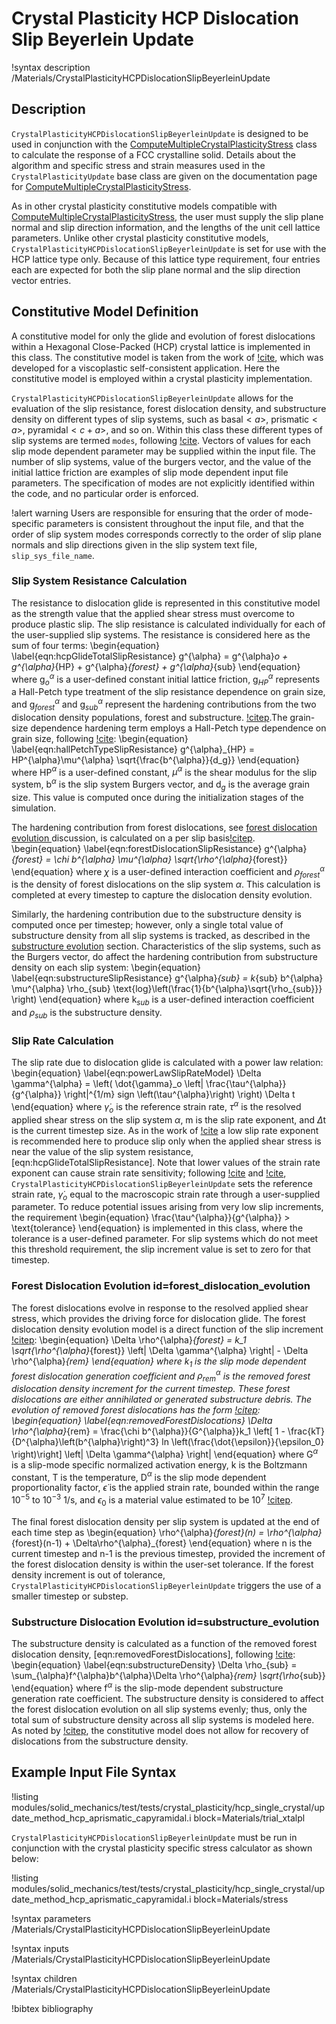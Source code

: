 # Crystal Plasticity HCP Dislocation Slip Beyerlein Update

!syntax description /Materials/CrystalPlasticityHCPDislocationSlipBeyerleinUpdate

## Description

`CrystalPlasticityHCPDislocationSlipBeyerleinUpdate` is designed to be used in conjunction with the
[ComputeMultipleCrystalPlasticityStress](/ComputeMultipleCrystalPlasticityStress.md) class to calculate
the response of a FCC crystalline solid. Details about the algorithm and specific
stress and strain measures used in the `CrystalPlasticityUpdate` base class are
given on the documentation page for
[ComputeMultipleCrystalPlasticityStress](/ComputeMultipleCrystalPlasticityStress.md).

As in other crystal plasticity constitutive models compatible with [ComputeMultipleCrystalPlasticityStress](/ComputeMultipleCrystalPlasticityStress.md), the user must supply the slip plane normal and slip direction information, and the lengths of the unit cell lattice parameters.
Unlike other crystal plasticity constitutive models, `CrystalPlasticityHCPDislocationSlipBeyerleinUpdate` is set for use with the HCP lattice type only. Because of this lattice type requirement, four entries each are expected for both the slip plane normal and the slip direction vector entries.

## Constitutive Model Definition

A constitutive model for only the glide and evolution of forest dislocations within a Hexagonal Close-Packed (HCP) crystal lattice is implemented in this class. The constitutive model is taken from the work of [!cite](beyerlein2008dislocation,capolungo2009interaction,beyerlein2010probabilistic), which was developed for a viscoplastic self-consistent application. Here the constitutive model is employed within a crystal plasticity implementation.

`CrystalPlasticityHCPDislocationSlipBeyerleinUpdate` allows for the evaluation of the slip resistance, forest dislocation density, and substructure density on different types of slip systems, such as basal$<a>$, prismatic$<a>$, pyramidal$<c+a>$, and so on. Within this class these different types of slip systems are termed `modes`, following [!cite](beyerlein2008dislocation). Vectors of values for each slip mode dependent parameter may be supplied within the input file. The number of slip systems, value of the burgers vector, and the value of the initial lattice friction are examples of slip mode dependent input file parameters.
The specification of modes are not explicitly identified within the code, and no particular order is enforced.

!alert warning
Users are responsible for ensuring that the order of mode-specific parameters is consistent throughout the input file, and that the order of slip system modes corresponds correctly to the order of slip plane normals and slip directions given in the slip system text file, `slip_sys_file_name`.

### Slip System Resistance Calculation

The resistance to dislocation glide is represented in this constitutive model as the strength value that the applied shear stress must overcome to produce plastic slip. The slip resistance is calculated individually for each of the user-supplied slip systems. The resistance is considered here as the sum of four terms:
\begin{equation}
  \label{eqn:hcpGlideTotalSlipResistance}
  g^{\alpha} = g^{\alpha}_o + g^{\alpha}_{HP} + g^{\alpha}_{forest} + g^{\alpha}_{sub}
\end{equation}
where g$^{\alpha}_o$ is a user-defined constant initial lattice friction, g$^{\alpha}_{HP}$ represents a Hall-Petch type treatment of the slip resistance dependence on grain size, and g$^{\alpha}_{forest}$ and g$^{\alpha}_{sub}$ represent the hardening contributions from the two dislocation density populations, forest and substructure. [!citep](beyerlein2008dislocation).The grain-size dependence hardening term employs a Hall-Petch type dependence on grain size, following [!cite](beyerlein2008dislocation):
\begin{equation}
  \label{eqn:hallPetchTypeSlipResistance}
  g^{\alpha}_{HP} = HP^{\alpha}\mu^{\alpha} \sqrt{\frac{b^{\alpha}}{d_g}}
\end{equation}
where HP$^{\alpha}$ is a user-defined constant, $\mu^{\alpha}$ is the shear modulus for the slip system, b$^{\alpha}$ is the slip system Burgers vector, and d$_g$ is the average grain size. This value is computed once during the initialization stages of the simulation.

The hardening contribution from forest dislocations, see [forest dislocation evolution ](#forest_dislocation_evolution) discussion, is calculated on a per slip basis[!citep](capolungo2009interaction).
\begin{equation}
  \label{eqn:forestDislocationSlipResistance}
  g^{\alpha}_{forest} = \chi b^{\alpha} \mu^{\alpha} \sqrt{\rho^{\alpha}_{forest}}
\end{equation}
where $\chi$ is a user-defined interaction coefficient and $\rho^{\alpha}_{forest}$ is the density of forest dislocations on the slip system ${\alpha}$. This calculation is completed at every timestep to capture the dislocation density evolution.

Similarly, the hardening contribution due to the substructure density is computed once per timestep; however, only a single total value of substructure density from all slip systems is tracked, as described in the [substructure evolution](#substructure_evolution) section. Characteristics of the slip systems, such as the Burgers vector, do affect the hardening contribution from substructure density on each slip system:
\begin{equation}
  \label{eqn:substructureSlipResistance}
  g^{\alpha}_{sub} = k_{sub} b^{\alpha} \mu^{\alpha} \rho_{sub} \text{log}\left(\frac{1}{b^{\alpha}\sqrt{\rho_{sub}}} \right)
\end{equation}
where k$_{sub}$ is a user-defined interaction coefficient and $\rho_{sub}$ is the substructure density.

### Slip Rate Calculation

The slip rate due to dislocation glide is calculated with a power law relation:
\begin{equation}
  \label{eqn:powerLawSlipRateModel}
  \Delta \gamma^{\alpha} = \left( \dot{\gamma}_o \left| \frac{\tau^{\alpha}}{g^{\alpha}} \right|^{1/m} sign \left(\tau^{\alpha}\right) \right) \Delta t
\end{equation}
where $\dot{\gamma}_o$ is the reference strain rate, $\tau^{\alpha}$ is the resolved applied shear stress on the slip system $\alpha$, m is the slip rate exponent, and $\Delta$t is the current timestep size.
As in the work of [!cite](beyerlein2008dislocation) a low slip rate exponent is recommended here to produce slip only when the applied shear stress is near the value of the slip system resistance, [eqn:hcpGlideTotalSlipResistance]. Note that lower values of the strain rate exponent can cause strain rate sensitivity; following [!cite](capolungo2009interaction) and [!cite](beyerlein2010probabilistic), `CrystalPlasticityHCPDislocationSlipBeyerleinUpdate` sets the reference strain rate, $\dot{\gamma}_o$ equal to the macroscopic strain rate through a user-supplied parameter.
To reduce potential issues arising from very low slip increments, the requirement
\begin{equation}
  \frac{\tau^{\alpha}}{g^{\alpha}} > \text{tolerance}
\end{equation}
is implemented in this class, where the tolerance is a user-defined parameter. For slip systems which do not meet this threshold requirement, the slip increment value is set to zero for that timestep.

### Forest Dislocation Evolution id=forest_dislocation_evolution

The forest dislocations evolve in response to the resolved applied shear stress, which provides the driving force for dislocation glide. The forest dislocation density evolution model is a direct function of the slip increment [!citep](beyerlein2008dislocation):
\begin{equation}
  \Delta \rho^{\alpha}_{forest} = k_1 \sqrt{\rho^{\alpha}_{forest}} \left| \Delta \gamma^{\alpha} \right| - \Delta \rho^{\alpha}_{rem}
\end{equation}
where k$_1$ is the slip mode dependent forest dislocation generation coefficient and $\rho^{\alpha}_{rem}$ is the removed forest dislocation density increment for the current timestep. These forest dislocations are either annihilated or generated substructure debris. The evolution of removed forest dislocations has the form [!citep](beyerlein2008dislocation):
\begin{equation}
  \label{eqn:removedForestDislocations}
  \Delta \rho^{\alpha}_{rem} = \frac{\chi b^{\alpha}}{G^{\alpha}}k_1 \left[ 1 - \frac{kT}{D^{\alpha}\left(b^{\alpha}\right)^3}  ln \left(\frac{\dot{\epsilon}}{\epsilon_0} \right)\right] \left| \Delta \gamma^{\alpha} \right|
\end{equation}
where G$^{\alpha}$ is a slip-mode specific normalized activation energy, k is the Boltzmann constant, T is the temperature, D$^{\alpha}$ is the slip mode dependent proportionality factor, $\dot{\epsilon}$ is the applied strain rate, bounded within the range 10$^{-5}$ to 10$^{-3}$ 1/s, and $\epsilon_0$ is a material value estimated to be 10$^7$ [!citep](beyerlein2008dislocation).

The final forest dislocation density per slip system is updated at the end of each time step as
\begin{equation}
  \rho^{\alpha}_{forest}(n) = \rho^{\alpha}_{forest}(n-1) + \Delta\rho^{\alpha}_{forest}
\end{equation}
where n is the current timestep and n-1 is the previous timestep, provided the increment of the forest dislocation density is within the user-set tolerance. If the forest density increment is out of tolerance, `CrystalPlasticityHCPDislocationSlipBeyerleinUpdate` triggers the use of a smaller timestep or substep.


### Substructure Dislocation Evolution id=substructure_evolution

The substructure density is calculated as a function of the removed forest dislocation density, [eqn:removedForestDislocations], following [!cite](capolungo2009interaction):
\begin{equation}
  \label{eqn:substructureDensity}
  \Delta \rho_{sub} = \sum_{\alpha}f^{\alpha}b^{\alpha}\Delta \rho^{\alpha}_{rem} \sqrt{\rho_{sub}}
\end{equation}
where f$^{\alpha}$ is the slip-mode dependent substructure generation rate coefficient. The substructure density is considered to affect the forest dislocation evolution on all slip systems evenly; thus, only the total sum of substructure density across all slip systems is modeled here. As noted by [!citep](capolungo2009interaction), the constitutive model does not allow for recovery of dislocations from the substructure density.

## Example Input File Syntax

!listing modules/solid_mechanics/test/tests/crystal_plasticity/hcp_single_crystal/update_method_hcp_aprismatic_capyramidal.i block=Materials/trial_xtalpl

`CrystalPlasticityHCPDislocationSlipBeyerleinUpdate` must be run in conjunction with the crystal
plasticity specific  stress calculator as shown below:

!listing modules/solid_mechanics/test/tests/crystal_plasticity/hcp_single_crystal/update_method_hcp_aprismatic_capyramidal.i block=Materials/stress

!syntax parameters /Materials/CrystalPlasticityHCPDislocationSlipBeyerleinUpdate

!syntax inputs /Materials/CrystalPlasticityHCPDislocationSlipBeyerleinUpdate

!syntax children /Materials/CrystalPlasticityHCPDislocationSlipBeyerleinUpdate

!bibtex bibliography
